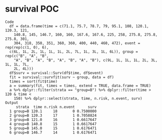 # survival POC

    Code
      df = data.frame(time = c(71.1, 75.7, 78.7, 79, 95.1, 108, 120.1, 120.3, 121,
        140.8, 145, 146.7, 160, 160, 167.6, 167.6, 225, 258, 275.8, 275.8, 275.8, 301,
        304, 318, 350, 351, 360, 360, 400, 440, 460, 472), event = rep(rep(c(1, 0), 6),
      c(6L, 1L, 2L, 1L, 1L, 1L, 2L, 7L, 1L, 3L, 1L, 6L)), group = rep(c("B", "A", "B",
        "A", "B", "A", "B", "A", "B", "A", "B"), c(9L, 1L, 1L, 1L, 2L, 3L, 1L, 1L, 7L,
        2L, 4L)))
      df$surv = survival::Surv(df$time, df$event)
      fit = survival::survfit(surv ~ group, data = df)
      times = sort(fit$time)
      a = summary(fit, times = times, extend = TRUE, data.frame = TRUE)
      a %>% dplyr::filter(strata == "group=B") %>% dplyr::filter(time > 120 & time <
        150) %>% dplyr::select(strata, time, n.risk, n.event, surv)
    Output
         strata  time n.risk n.event      surv
      1 group=B 120.1     18       0 0.7500000
      2 group=B 120.3     17       1 0.7058824
      3 group=B 121.0     16       1 0.6617647
      4 group=B 140.8     15       1 0.6617647
      5 group=B 145.0     15       1 0.6176471
      6 group=B 146.7     14       1 0.6176471

